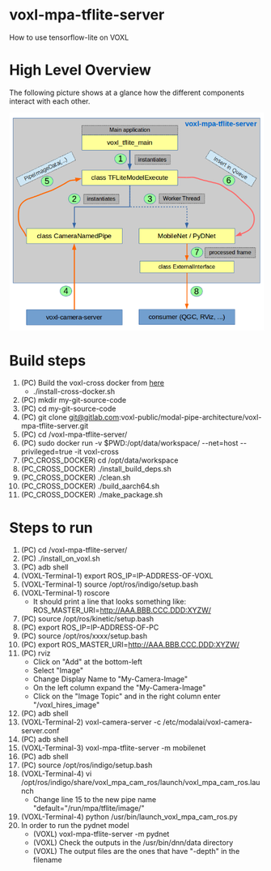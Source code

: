 # voxl-mpa-tflite-server

How to use tensorflow-lite on VOXL

High Level Overview
===================
The following picture shows at a glance how the different components interact with each other.

![](images/voxl-mpa-tflite-server.png)

Build steps
===========
1. (PC) Build the voxl-cross docker from [here](https://gitlab.com/voxl-public/utilities/voxl-docker)
    * ./install-cross-docker.sh
1. (PC) mkdir my-git-source-code
1. (PC) cd my-git-source-code
1. (PC) git clone git@gitlab.com:voxl-public/modal-pipe-architecture/voxl-mpa-tflite-server.git
1. (PC) cd <path-to>/voxl-mpa-tflite-server/
1. (PC) sudo docker run -v $PWD:/opt/data/workspace/ --net=host --privileged=true -it voxl-cross
1. (PC_CROSS_DOCKER) cd /opt/data/workspace
1. (PC_CROSS_DOCKER) ./install_build_deps.sh
1. (PC_CROSS_DOCKER) ./clean.sh
1. (PC_CROSS_DOCKER) ./build_aarch64.sh
1. (PC_CROSS_DOCKER) ./make_package.sh

Steps to run
============
1. (PC) cd <path-to>/voxl-mpa-tflite-server/
1. (PC) ./install_on_voxl.sh
1. (PC) adb shell
1. (VOXL-Terminal-1) export ROS_IP=IP-ADDRESS-OF-VOXL
1. (VOXL-Terminal-1) source /opt/ros/indigo/setup.bash
1. (VOXL-Terminal-1) roscore
    * It should print a line that looks something like: ROS_MASTER_URI=http://AAA.BBB.CCC.DDD:XYZW/
1. (PC) source /opt/ros/kinetic/setup.bash
1. (PC) export ROS_IP=IP-ADDRESS-OF-PC
1. (PC) source /opt/ros/xxxx/setup.bash
1. (PC) export ROS_MASTER_URI=http://AAA.BBB.CCC.DDD:XYZW/
1. (PC) rviz
    - Click on "Add" at the bottom-left
    - Select "Image"
    - Change Display Name to "My-Camera-Image"
    - On the left column expand the "My-Camera-Image"
    - Click on the "Image Topic" and in the right column enter "/voxl_hires_image" 
1. (PC) adb shell
1. (VOXL-Terminal-2) voxl-camera-server -c /etc/modalai/voxl-camera-server.conf
1. (PC) adb shell
1. (VOXL-Terminal-3) voxl-mpa-tflite-server -m mobilenet
1. (PC) adb shell
1. (PC) source /opt/ros/indigo/setup.bash
1. (VOXL-Terminal-4) vi /opt/ros/indigo/share/voxl_mpa_cam_ros/launch/voxl_mpa_cam_ros.launch
    * Change line 15 to the new pipe name "default="/run/mpa/tflite/image/"    
1. (VOXL-Terminal-4) python /usr/bin/launch_voxl_mpa_cam_ros.py
1. In order to run the pydnet model
    * (VOXL) voxl-mpa-tflite-server -m pydnet
    * (VOXL) Check the outputs in the /usr/bin/dnn/data directory
    * (VOXL) The output files are the ones that have "-depth" in the filename
